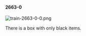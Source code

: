 #### 2663-0
![train-2663-0-0.png](https://github.com/lil-lab/nlvr/raw/master/nlvr/train/images/48/train-2663-0-0.png "train-2663-0-0.png")

There is a box with only black items.